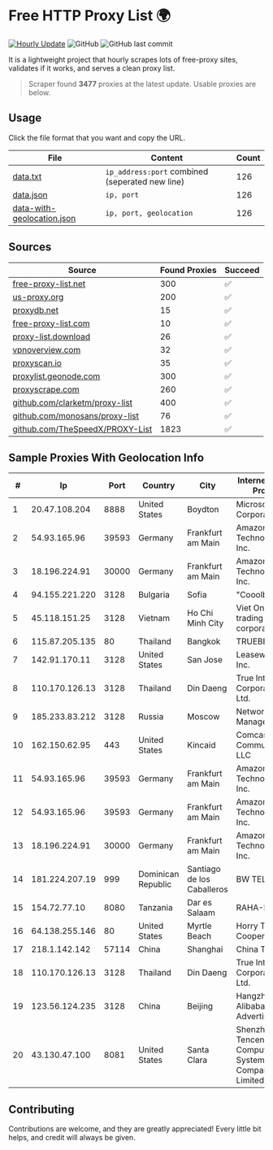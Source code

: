 
# Free HTTP Proxy List 🌍

[![Hourly Update](https://github.com/mertguvencli/http-proxy-list/actions/workflows/main.yml/badge.svg?branch=main)](https://github.com/mertguvencli/http-proxy-list/actions/workflows/main.yml)
![GitHub](https://img.shields.io/github/license/mertguvencli/http-proxy-list)
![GitHub last commit](https://img.shields.io/github/last-commit/mertguvencli/http-proxy-list)

It is a lightweight project that hourly scrapes lots of free-proxy sites, validates if it works, and serves a clean proxy list.


> Scraper found **3477** proxies at the latest update. Usable proxies are below.

## Usage

Click the file format that you want and copy the URL.


|File|Content|Count|
|----|-------|-----|
|[data.txt](https://raw.githubusercontent.com/mertguvencli/http-proxy-list/main/proxy-list/data.txt)|`ip_address:port` combined (seperated new line)|126|
|[data.json](https://raw.githubusercontent.com/mertguvencli/http-proxy-list/main/proxy-list/data.json)|`ip, port`|126|
|[data-with-geolocation.json](https://raw.githubusercontent.com/mertguvencli/http-proxy-list/main/proxy-list/data-with-geolocation.json)|`ip, port, geolocation`|126|

## Sources

|Source|Found Proxies|Succeed|
|------|-------------|-------|
|[free-proxy-list.net](https://free-proxy-list.net)|300|✅|
|[us-proxy.org](https://www.us-proxy.org)|200|✅|
|[proxydb.net](http://proxydb.net)|15|✅|
|[free-proxy-list.com](https://free-proxy-list.com/?page=&port=&type%5B%5D=http&type%5B%5D=https&up_time=0&search=Search)|10|✅|
|[proxy-list.download](https://www.proxy-list.download/HTTP)|26|✅|
|[vpnoverview.com](https://vpnoverview.com/privacy/anonymous-browsing/free-proxy-servers)|32|✅|
|[proxyscan.io](https://www.proxyscan.io)|35|✅|
|[proxylist.geonode.com](https://proxylist.geonode.com/api/proxy-list?limit=300&page=1&sort_by=lastChecked&sort_type=desc&protocols=http,https)|300|✅|
|[proxyscrape.com](https://api.proxyscrape.com/v2/?request=displayproxies&protocol=http&timeout=10000&country=all&ssl=all&anonymity=all)|260|✅|
|[github.com/clarketm/proxy-list](https://raw.githubusercontent.com/clarketm/proxy-list/master/proxy-list-raw.txt)|400|✅|
|[github.com/monosans/proxy-list](https://raw.githubusercontent.com/monosans/proxy-list/main/proxies/http.txt)|76|✅|
|[github.com/TheSpeedX/PROXY-List](https://raw.githubusercontent.com/TheSpeedX/PROXY-List/master/http.txt)|1823|✅|


## Sample Proxies With Geolocation Info

|#|Ip|Port|Country|City|Internet Service Provider|
|-|--|----|-------|----|-------------------------|
|1|20.47.108.204|8888|United States|Boydton|Microsoft Corporation|
|2|54.93.165.96|39593|Germany|Frankfurt am Main|Amazon Technologies Inc.|
|3|18.196.224.91|30000|Germany|Frankfurt am Main|Amazon Technologies Inc.|
|4|94.155.221.220|3128|Bulgaria|Sofia|"Cooolbox" AD|
|5|45.118.151.25|3128|Vietnam|Ho Chi Minh City|Viet Online trading service corporation|
|6|115.87.205.135|80|Thailand|Bangkok|TRUEBB|
|7|142.91.170.11|3128|United States|San Jose|Leaseweb USA, Inc.|
|8|110.170.126.13|3128|Thailand|Din Daeng|True Internet Corporation CO. Ltd.|
|9|185.233.83.212|3128|Russia|Moscow|Network Management Ltd|
|10|162.150.62.95|443|United States|Kincaid|Comcast Cable Communications, LLC|
|11|54.93.165.96|39593|Germany|Frankfurt am Main|Amazon Technologies Inc.|
|12|54.93.165.96|39593|Germany|Frankfurt am Main|Amazon Technologies Inc.|
|13|18.196.224.91|30000|Germany|Frankfurt am Main|Amazon Technologies Inc.|
|14|181.224.207.19|999|Dominican Republic|Santiago de los Caballeros|BW TELECOM|
|15|154.72.77.10|8080|Tanzania|Dar es Salaam|RAHA-LTZ|
|16|64.138.255.146|80|United States|Myrtle Beach|Horry Telephone Cooperative, Inc.|
|17|218.1.142.142|57114|China|Shanghai|China Telecom|
|18|110.170.126.13|3128|Thailand|Din Daeng|True Internet Corporation CO. Ltd.|
|19|123.56.124.235|3128|China|Beijing|Hangzhou Alibaba Advertising Co|
|20|43.130.47.100|8081|United States|Santa Clara|Shenzhen Tencent Computer Systems Company Limited|



## Contributing

Contributions are welcome, and they are greatly appreciated! Every
little bit helps, and credit will always be given.


